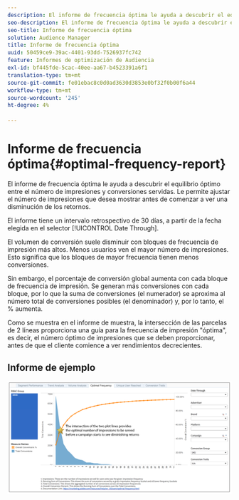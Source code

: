 ```yaml
---
description: El informe de frecuencia óptima le ayuda a descubrir el equilibrio óptimo entre el número de impresiones y conversiones servidas. Le permite ajustar el número de impresiones que desea mostrar antes de comenzar a ver una disminución de los retornos.
seo-description: El informe de frecuencia óptima le ayuda a descubrir el equilibrio óptimo entre el número de impresiones y conversiones servidas. Le permite ajustar el número de impresiones que desea mostrar antes de comenzar a ver una disminución de los retornos.
seo-title: Informe de frecuencia óptima
solution: Audience Manager
title: Informe de frecuencia óptima
uuid: 50459ce9-39ac-4401-93dd-7526937fc742
feature: Informes de optimización de Audiencia
exl-id: bf445fde-5cac-40ee-aa67-b4523391a6f1
translation-type: tm+mt
source-git-commit: fe01ebac8c0d0ad3630d3853e0bf32f0b00f6a44
workflow-type: tm+mt
source-wordcount: '245'
ht-degree: 4%

---
```


# Informe de frecuencia óptima{#optimal-frequency-report}

El informe de frecuencia óptima le ayuda a descubrir el equilibrio óptimo entre el número de impresiones y conversiones servidas. Le permite ajustar el número de impresiones que desea mostrar antes de comenzar a ver una disminución de los retornos.

El informe tiene un intervalo retrospectivo de 30 días, a partir de la fecha elegida en el selector [!UICONTROL Date Through].

El volumen de conversión suele disminuir con bloques de frecuencia de impresión más altos. Menos usuarios ven el mayor número de impresiones. Esto significa que los bloques de mayor frecuencia tienen menos conversiones.

Sin embargo, el porcentaje de conversión global aumenta con cada bloque de frecuencia de impresión. Se generan más conversiones con cada bloque, por lo que la suma de conversiones (el numerador) se aproxima al número total de conversiones posibles (el denominador) y, por lo tanto, el % aumenta.

Como se muestra en el informe de muestra, la intersección de las parcelas de 2 líneas proporciona una guía para la frecuencia de impresión &quot;óptima&quot;, es decir, el número óptimo de impresiones que se deben proporcionar, antes de que el cliente comience a ver rendimientos decrecientes.

## Informe de ejemplo

![frecuencia óptima](assets/optimal-frequency2.png)
